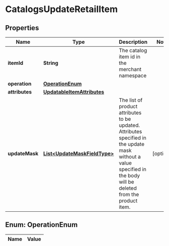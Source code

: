 

# CatalogsUpdateRetailItem

## Properties

Name | Type | Description | Notes
------------ | ------------- | ------------- | -------------
**itemId** | **String** | The catalog item id in the merchant namespace | 
**operation** | [**OperationEnum**](#OperationEnum) |  | 
**attributes** | [**UpdatableItemAttributes**](UpdatableItemAttributes.md) |  | 
**updateMask** | [**List&lt;UpdateMaskFieldType&gt;**](UpdateMaskFieldType.md) | The list of product attributes to be updated. Attributes specified in the update mask without a value specified in the body will be deleted from the product item. |  [optional]


## Enum: OperationEnum

Name | Value
---- | -----




